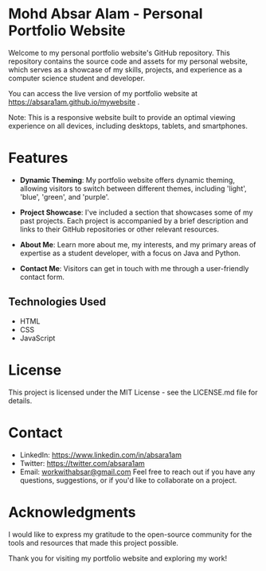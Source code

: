# Mohd Absar Alam - Personal Portfolio Website

Welcome to my personal portfolio website's GitHub repository. This repository contains the source code and assets for my personal website, which serves as a showcase of my skills, projects, and experience as a computer science student and developer.

You can access the live version of my portfolio website at https://absara1am.github.io/mywebsite .

Note: This is a responsive website built to provide an optimal viewing experience on all devices, including desktops, tablets, and smartphones.


# Features
- **Dynamic Theming**: My portfolio website offers dynamic theming, allowing visitors to switch between different themes, including 'light', 'blue', 'green', and 'purple'.

- **Project Showcase**: I've included a section that showcases some of my past projects. Each project is accompanied by a brief description and links to their GitHub repositories or other relevant resources.

- **About Me**: Learn more about me, my interests, and my primary areas of expertise as a student developer, with a focus on Java and Python.

- **Contact Me**: Visitors can get in touch with me through a user-friendly contact form.


## Technologies Used
- HTML
- CSS
- JavaScript

  
# License
This project is licensed under the MIT License - see the LICENSE.md file for details.


# Contact
+ LinkedIn: https://www.linkedin.com/in/absara1am
+ Twitter: https://twitter.com/absara1am
+ Email: workwithabsar@gmail.com
Feel free to reach out if you have any questions, suggestions, or if you'd like to collaborate on a project.


# Acknowledgments
I would like to express my gratitude to the open-source community for the tools and resources that made this project possible.


Thank you for visiting my portfolio website and exploring my work!
